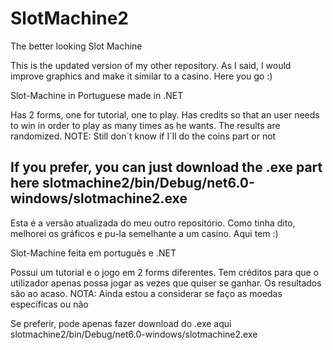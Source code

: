 # SlotMachine2

The better looking Slot Machine

This is the updated version of my other repository. As I said, I would improve graphics and make it similar to a casino. Here you go :)

Slot-Machine in Portuguese made in .NET

Has 2 forms, one for tutorial, one to play.
Has credits so that an user needs to win in order to play as many times as he wants.
The results are randomized.
NOTE: Still don´t know if I´ll do the coins part or not

If you prefer, you can just download the .exe part here slotmachine2/bin/Debug/net6.0-windows/slotmachine2.exe
---------------------------------------------------------

Esta é a versão atualizada do meu outro repositório. Como tinha dito, melhorei os gráficos e pu-la semelhante a um casino. Aqui tem :)

Slot-Machine feita em português e .NET

Possui um tutorial e o jogo em 2 forms diferentes.
Tem créditos para que o utilizador apenas possa jogar as vezes que quiser se ganhar.
Os resultados são ao acaso.
NOTA: Ainda estou a considerar se faço as moedas específicas ou não

Se preferir, pode apenas fazer download do .exe aqui slotmachine2/bin/Debug/net6.0-windows/slotmachine2.exe

